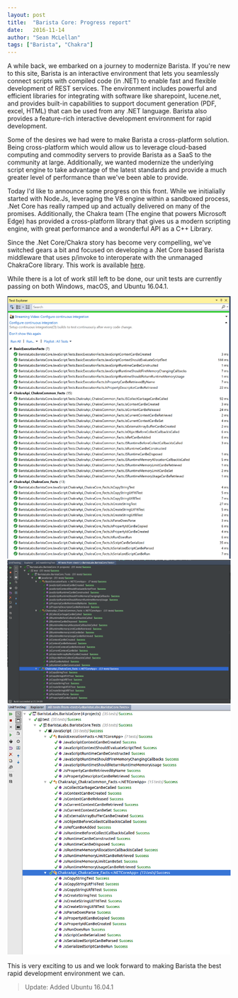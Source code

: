 ```yaml
---
layout: post
title:  "Barista Core: Progress report"
date:   2016-11-14
author: "Sean McLellan"
tags: ["Barista", "Chakra"]
---
```


A while back, we embarked on a journey to modernize Barista. If you're new to this site, Barista is an interactive environment that lets you seamlessly
connect scripts with compiled code (in .NET) to enable fast and flexible development of REST services. The environment includes powerful and efficient libraries
for integrating with software like sharepoint, lucene.net, and provides built-in capabilities to support document generation (PDF, excel, HTML) that can be used from any .NET language.
Barista also provides a feature-rich interactive development environment for rapid development.

Some of the desires we had were to make Barista a cross-platform solution. Being cross-platform which would allow us to leverage cloud-based computing and commodity servers to provide 
Barista as a SaaS to the community at large. Additionally, we wanted modernize the underlying script engine to take advantage of the latest standards and provide a much greater level of 
performance than we've been able to provide.

Today I'd like to announce some progress on this front. While we initialially started with Node.Js, leveraging the V8 engine within a sandboxed process, .Net Core has really ramped up and 
actually delivered on many of the promises. Additionally, the Chakra team (The engine that powers Microsoft Edge) has provided a cross-platform library that gives us a modern scripting
engine, with great performance and a wonderful API as a C++ Library.

Since the .Net Core/Chakra story has become very compelling, we've switched gears a bit and focused on developing a .Net Core based Barista middleware that uses p/invoke to interoperate
with the unmanaged ChakraCore library. This work is available [here](https://github.com/BaristaLabs/BaristaCore/). 

While there is a lot of work still left to be done, our unit tests are currently passing on both Windows, macOS, and Ubuntu 16.04.1.

​![alt text](/img/2016-11-14-barista-core-unit-tests-01.png "Passing Windows xUnit Tests")
​![alt text](/img/2016-11-14-barista-core-unit-tests-02.png "Passing macOS xUnit Tests")
​![alt text](/img/2016-11-14-barista-core-unit-tests-03.png "Passing Ubuntu 16.04.1 xUnit Tests")

This is very exciting to us and we look forward to making Barista the best rapid development environment we can.

> Update: Added Ubuntu 16.04.1 